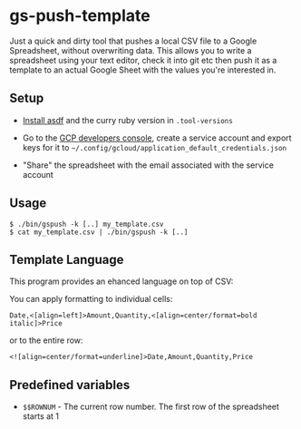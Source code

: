 # gs-push-template 

Just a quick and dirty tool that pushes a local CSV file to a Google Spreadsheet, without overwriting data.  This allows you to write a spreadsheet using your text editor, check it into git etc then push it as a template to an actual Google Sheet with the values you're interested in.

## Setup

* [Install asdf](https://asdf-vm.com/guide/getting-started.html) and the curry ruby version in `.tool-versions`


* Go to the [GCP developers console](https://console.cloud.google.com/projectselector2/apis/credentials?pli=1&supportedpurview=project), create a service account and export keys for it to `~/.config/gcloud/application_default_credentials.json`

* "Share" the spreadsheet with the email associated with the service account

## Usage

```
$ ./bin/gspush -k [..] my_template.csv
$ cat my_template.csv | ./bin/gspush -k [..]
```

## Template Language

This program provides an ehanced language on top of CSV:

You can apply formatting to individual cells:
```
Date,<[align=left]>Amount,Quantity,<[align=center/format=bold italic]>Price
```

or to the entire row:
```
<![align=center/format=underline]>Date,Amount,Quantity,Price
```

## Predefined variables

* `$$ROWNUM` - The current row number.  The first row of the spreadsheet starts at 1
